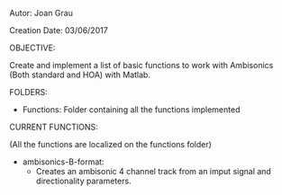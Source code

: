Autor:	Joan Grau	

Creation Date: 03/06/2017


OBJECTIVE:

Create and implement a list of basic functions to work with Ambisonics (Both standard and HOA) with Matlab.



FOLDERS:

  - Functions: Folder containing all the functions implemented
  
  
  

CURRENT FUNCTIONS:

(All the functions are localized on the functions folder)

-  	ambisonics-B-format:
    - Creates an ambisonic 4 channel track from an imput signal and directionality parameters.
  
